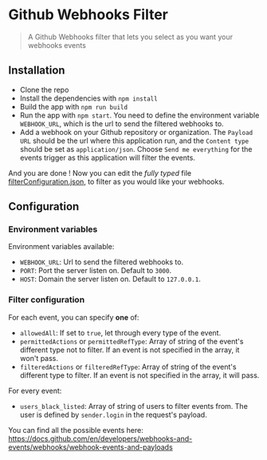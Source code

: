# Github Webhooks Filter
> A Github Webhooks filter that lets you select as you want your webhooks events

## Installation

- Clone the repo
- Install the dependencies with `npm install`
- Build the app with `npm run build`
- Run the app with `npm start`. You need to define the environment variable `WEBHOOK_URL`, which is the url to send the filtered webhooks to.
- Add a webhook on your Github repository or organization. The `Payload URL` should be the url where this application run, and the `Content type` should be set as `application/json`. Choose `Send me everything` for the events trigger as this application will filter the events.

And you are done ! Now you can edit the *fully typed* file [filterConfiguration.json](src/filterConfiguration.json), to filter as you would like your webhooks.

## Configuration

### Environment variables

Environment variables available:
- `WEBHOOK_URL`: Url to send the filtered webhooks to.
- `PORT`: Port the server listen on. Default to `3000`.
- `HOST`: Domain the server listen on. Default to `127.0.0.1`.

### Filter configuration

For each event, you can specify **one** of:
- `allowedAll`: If set to `true`, let through every type of the event.
- `permittedActions` or `permittedRefType`: Array of string of the event's different type not to filter. If an event is not specified in the array, it won't pass.
- `filteredActions` or `filteredRefType`: Array of string of the event's different type to filter. If an event is not specified in the array, it will pass.

For every event:
- `users_black_listed`: Array of string of users to filter events from. The user is defined by `sender.login` in the request's payload.

You can find all the possible events here: https://docs.github.com/en/developers/webhooks-and-events/webhooks/webhook-events-and-payloads
